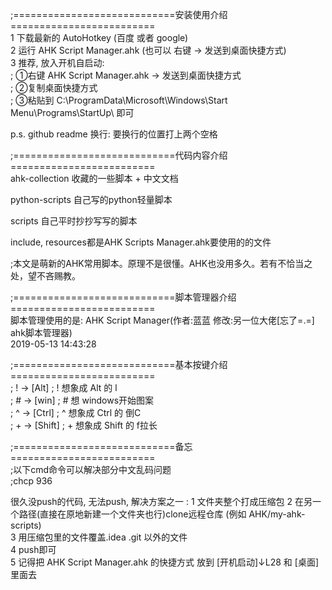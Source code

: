 ;============================安装使用介绍=========================     
1 下载最新的 AutoHotkey (百度 或者 google)    
2 运行 AHK Script Manager.ahk (也可以 右键 → 发送到桌面快捷方式)  
3 推荐, 放入开机自启动:  
; ①右键 AHK Script Manager.ahk → 发送到桌面快捷方式  
; ②复制桌面快捷方式  
; ③粘贴到 C:\ProgramData\Microsoft\Windows\Start Menu\Programs\StartUp\   即可    

p.s. github readme 换行: 要换行的位置打上两个空格  
   
   
;============================代码内容介绍=========================    
ahk-collection 收藏的一些脚本 + 中文文档  

python-scripts 自己写的python轻量脚本

scripts     自己平时抄抄写写的脚本  

include, resources都是AHK Scripts Manager.ahk要使用的的文件

;本文是萌新的AHK常用脚本。原理不是很懂。AHK也没用多久。若有不恰当之处，望不吝赐教。  
  
  
;============================脚本管理器介绍=========================    
脚本管理使用的是: AHK Script Manager(作者:蓝蓝 修改:另一位大佬[忘了=.=] ahk脚本管理器)  
2019-05-13 14:43:28  
  
  
;============================基本按键介绍=========================    
; ! →  [Alt]        ; ! 想象成 Alt   的 l  
; # →  [win]        ; # 想           windows开始图案  
; ^ →  [Ctrl]       ; ^ 想象成 Ctrl  的 倒C  
; + →  [Shift]      ; + 想象成 Shift 的 f拉长  
  
  
;============================备忘=========================         
;以下cmd命令可以解决部分中文乱码问题    
;chcp 936    
  
很久没push的代码, 无法push, 解决方案之一 :
1 文件夹整个打成压缩包
2 在另一个路径(直接在原地新建一个文件夹也行)clone远程仓库  (例如 AHK/my-ahk-scripts)     
3 用压缩包里的文件覆盖.idea .git 以外的文件     
4 push即可   
5 记得把 AHK Script Manager.ahk 的快捷方式 放到 [开机启动]↓L28 和 [桌面] 里面去  





